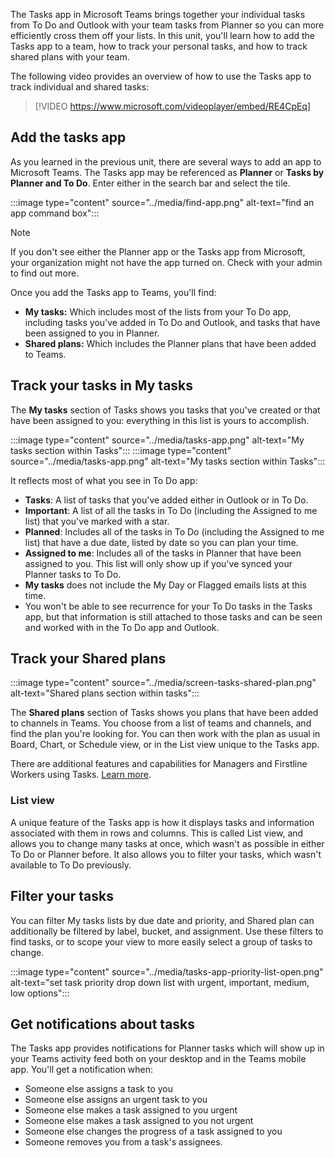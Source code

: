 The Tasks app in Microsoft Teams brings together your individual tasks from To Do and Outlook with your team tasks from Planner so you can more efficiently cross them off your lists. In this unit, you'll learn how to add the Tasks app to a team, how to track your personal tasks, and how to track shared plans with your team.

The following video provides an overview of how to use the Tasks app to track individual and shared tasks:

> [!VIDEO https://www.microsoft.com/videoplayer/embed/RE4CpEq]

## Add the tasks app

As you learned in the previous unit, there are several ways to add an app to Microsoft Teams. The Tasks app may be referenced as **Planner** or **Tasks by Planner and To Do**. Enter either in the search bar and select the tile.

:::image type="content" source="../media/find-app.png" alt-text="find an app command box":::

> [!NOTE]
> If you don't see either the Planner app or the Tasks app from Microsoft, your organization might not have the app turned on. Check with your admin to find out more.

Once you add the Tasks app to Teams, you'll find:

* **My tasks:** Which includes most of the lists from your To Do app, including tasks you've added in To Do and Outlook, and tasks that have been assigned to you in Planner.
* **Shared plans:** Which includes the Planner plans that have been added to Teams.

## Track your tasks in My tasks

The **My tasks** section of Tasks shows you tasks that you've created or that have been assigned to you: everything in this list is yours to accomplish.

:::image type="content" source="../media/tasks-app.png" alt-text="My tasks section within Tasks":::
:::image type="content" source="../media/tasks-app.png" alt-text="My tasks section within Tasks":::

It reflects most of what you see in To Do app:

* **Tasks**: A list of tasks that you've added either in Outlook or in To Do.
* **Important**: A list of all the tasks in To Do (including the Assigned to me list) that you've marked with a star.
* **Planned**: Includes all of the tasks in To Do (including the Assigned to me list) that have a due date, listed by date so you can plan your time.
* **Assigned to me**: Includes all of the tasks in Planner that have been assigned to you. This list will only show up if you've synced your Planner tasks to To Do.
* **My tasks** does not include the My Day or Flagged emails lists at this time.
* You won't be able to see recurrence for your To Do tasks in the Tasks app, but that information is still attached to those tasks and can be seen and worked with in the To Do app and Outlook.

## Track your Shared plans

:::image type="content" source="../media/screen-tasks-shared-plan.png" alt-text="Shared plans section within tasks":::

The **Shared plans** section of Tasks shows you plans that have been added to channels in Teams. You choose from a list of teams and channels, and find the plan you're looking for. You can then work with the plan as usual in Board, Chart, or Schedule view, or in the List view unique to the Tasks app.

There are additional features and capabilities for Managers and Firstline Workers using Tasks. [Learn more](https://support.microsoft.com/office/tasks-for-managers-442f55f3-4d1e-49d5-a9db-533ee890047c?azure-portal=true).

### List view

A unique feature of the Tasks app is how it displays tasks and information associated with them in rows and columns. This is called List view, and allows you to change many tasks at once, which wasn't as possible in either To Do or Planner before. It also allows you to filter your tasks, which wasn't available to To Do previously.

## Filter your tasks

You can filter My tasks lists by due date and priority, and Shared plan can additionally be filtered by label, bucket, and assignment. Use these filters to find tasks, or to scope your view to more easily select a group of tasks to change.

:::image type="content" source="../media/tasks-app-priority-list-open.png" alt-text="set task priority drop down list with urgent, important, medium, low options":::

## Get notifications about tasks

The Tasks app provides notifications for Planner tasks which will show up in your Teams activity feed both on your desktop and in the Teams mobile app. You'll get a notification when:

* Someone else assigns a task to you
* Someone else assigns an urgent task to you
* Someone else makes a task assigned to you urgent
* Someone else makes a task assigned to you not urgent
* Someone else changes the progress of a task assigned to you
* Someone removes you from a task's assignees.
